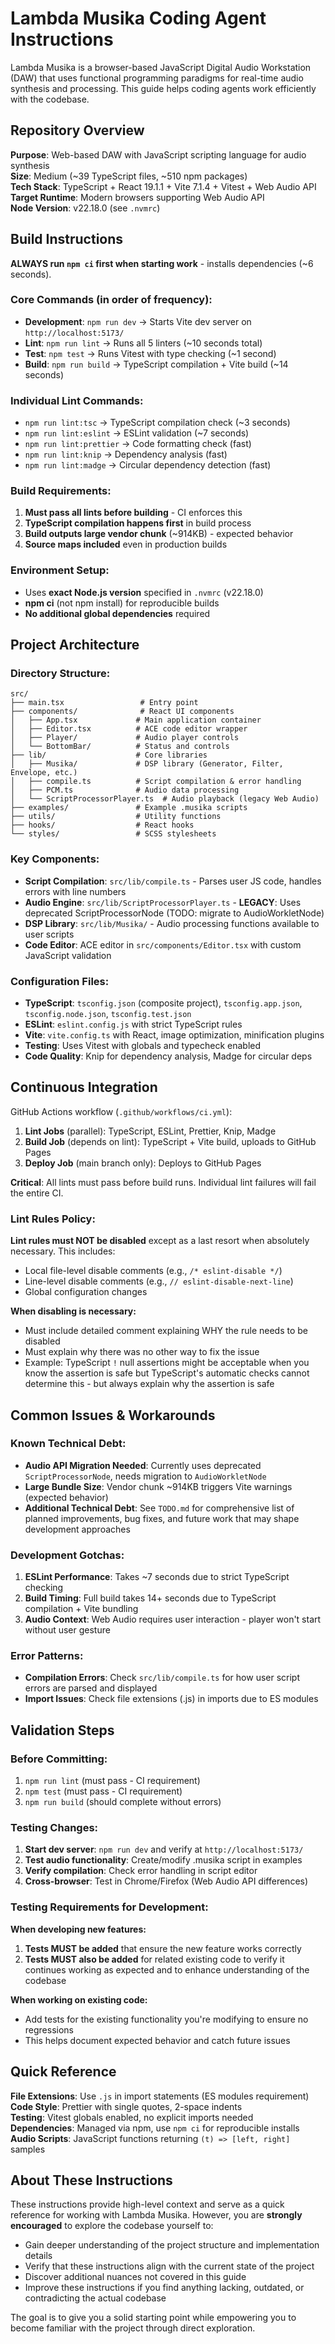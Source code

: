 # Lambda Musika Coding Agent Instructions

Lambda Musika is a browser-based JavaScript Digital Audio Workstation (DAW) that uses functional programming paradigms for real-time audio synthesis and processing. This guide helps coding agents work efficiently with the codebase.

## Repository Overview

**Purpose**: Web-based DAW with JavaScript scripting language for audio synthesis  
**Size**: Medium (~39 TypeScript files, ~510 npm packages)  
**Tech Stack**: TypeScript + React 19.1.1 + Vite 7.1.4 + Vitest + Web Audio API  
**Target Runtime**: Modern browsers supporting Web Audio API  
**Node Version**: v22.18.0 (see `.nvmrc`)

## Build Instructions

**ALWAYS run `npm ci` first when starting work** - installs dependencies (~6 seconds).

### Core Commands (in order of frequency):

- **Development**: `npm run dev` → Starts Vite dev server on `http://localhost:5173/`
- **Lint**: `npm run lint` → Runs all 5 linters (~10 seconds total)
- **Test**: `npm test` → Runs Vitest with type checking (~1 second)
- **Build**: `npm run build` → TypeScript compilation + Vite build (~14 seconds)

### Individual Lint Commands:

- `npm run lint:tsc` → TypeScript compilation check (~3 seconds)
- `npm run lint:eslint` → ESLint validation (~7 seconds)
- `npm run lint:prettier` → Code formatting check (fast)
- `npm run lint:knip` → Dependency analysis (fast)
- `npm run lint:madge` → Circular dependency detection (fast)

### Build Requirements:

1. **Must pass all lints before building** - CI enforces this
2. **TypeScript compilation happens first** in build process
3. **Build outputs large vendor chunk** (~914KB) - expected behavior
4. **Source maps included** even in production builds

### Environment Setup:

- Uses **exact Node.js version** specified in `.nvmrc` (v22.18.0)
- **npm ci** (not npm install) for reproducible builds
- **No additional global dependencies** required

## Project Architecture

### Directory Structure:

```
src/
├── main.tsx                 # Entry point
├── components/              # React UI components
│   ├── App.tsx             # Main application container
│   ├── Editor.tsx          # ACE code editor wrapper
│   ├── Player/             # Audio player controls
│   └── BottomBar/          # Status and controls
├── lib/                    # Core libraries
│   ├── Musika/             # DSP library (Generator, Filter, Envelope, etc.)
│   ├── compile.ts          # Script compilation & error handling
│   ├── PCM.ts              # Audio data processing
│   └── ScriptProcessorPlayer.ts  # Audio playback (legacy Web Audio)
├── examples/               # Example .musika scripts
├── utils/                  # Utility functions
├── hooks/                  # React hooks
└── styles/                 # SCSS stylesheets
```

### Key Components:

- **Script Compilation**: `src/lib/compile.ts` - Parses user JS code, handles errors with line numbers
- **Audio Engine**: `src/lib/ScriptProcessorPlayer.ts` - **LEGACY**: Uses deprecated ScriptProcessorNode (TODO: migrate to AudioWorkletNode)
- **DSP Library**: `src/lib/Musika/` - Audio processing functions available to user scripts
- **Code Editor**: ACE editor in `src/components/Editor.tsx` with custom JavaScript validation

### Configuration Files:

- **TypeScript**: `tsconfig.json` (composite project), `tsconfig.app.json`, `tsconfig.node.json`, `tsconfig.test.json`
- **ESLint**: `eslint.config.js` with strict TypeScript rules
- **Vite**: `vite.config.ts` with React, image optimization, minification plugins
- **Testing**: Uses Vitest with globals and typecheck enabled
- **Code Quality**: Knip for dependency analysis, Madge for circular deps

## Continuous Integration

GitHub Actions workflow (`.github/workflows/ci.yml`):

1. **Lint Jobs** (parallel): TypeScript, ESLint, Prettier, Knip, Madge
2. **Build Job** (depends on lint): TypeScript + Vite build, uploads to GitHub Pages
3. **Deploy Job** (main branch only): Deploys to GitHub Pages

**Critical**: All lints must pass before build runs. Individual lint failures will fail the entire CI.

### Lint Rules Policy:

**Lint rules must NOT be disabled** except as a last resort when absolutely necessary. This includes:

- Local file-level disable comments (e.g., `/* eslint-disable */`)
- Line-level disable comments (e.g., `// eslint-disable-next-line`)
- Global configuration changes

**When disabling is necessary:**

- Must include detailed comment explaining WHY the rule needs to be disabled
- Must explain why there was no other way to fix the issue
- Example: TypeScript `!` null assertions might be acceptable when you know the assertion is safe but TypeScript's automatic checks cannot determine this - but always explain why the assertion is safe

## Common Issues & Workarounds

### Known Technical Debt:

- **Audio API Migration Needed**: Currently uses deprecated `ScriptProcessorNode`, needs migration to `AudioWorkletNode`
- **Large Bundle Size**: Vendor chunk ~914KB triggers Vite warnings (expected behavior)
- **Additional Technical Debt**: See `TODO.md` for comprehensive list of planned improvements, bug fixes, and future work that may shape development approaches

### Development Gotchas:

1. **ESLint Performance**: Takes ~7 seconds due to strict TypeScript checking
2. **Build Timing**: Full build takes 14+ seconds due to TypeScript compilation + Vite bundling
3. **Audio Context**: Web Audio requires user interaction - player won't start without user gesture

### Error Patterns:

- **Compilation Errors**: Check `src/lib/compile.ts` for how user script errors are parsed and displayed
- **Import Issues**: Check file extensions (.js) in imports due to ES modules

## Validation Steps

### Before Committing:

1. `npm run lint` (must pass - CI requirement)
2. `npm test` (must pass - CI requirement)
3. `npm run build` (should complete without errors)

### Testing Changes:

1. **Start dev server**: `npm run dev` and verify at `http://localhost:5173/`
2. **Test audio functionality**: Create/modify .musika script in examples
3. **Verify compilation**: Check error handling in script editor
4. **Cross-browser**: Test in Chrome/Firefox (Web Audio API differences)

### Testing Requirements for Development:

**When developing new features:**

1. **Tests MUST be added** that ensure the new feature works correctly
2. **Tests MUST also be added** for related existing code to verify it continues working as expected and to enhance understanding of the codebase

**When working on existing code:**

- Add tests for the existing functionality you're modifying to ensure no regressions
- This helps document expected behavior and catch future issues

## Quick Reference

**File Extensions**: Use `.js` in import statements (ES modules requirement)  
**Code Style**: Prettier with single quotes, 2-space indents  
**Testing**: Vitest globals enabled, no explicit imports needed  
**Dependencies**: Managed via npm, use `npm ci` for reproducible installs  
**Audio Scripts**: JavaScript functions returning `(t) => [left, right]` samples

## About These Instructions

These instructions provide high-level context and serve as a quick reference for working with Lambda Musika. However, you are **strongly encouraged** to explore the codebase yourself to:

- Gain deeper understanding of the project structure and implementation details
- Verify that these instructions align with the current state of the project
- Discover additional nuances not covered in this guide
- Improve these instructions if you find anything lacking, outdated, or contradicting the actual codebase

The goal is to give you a solid starting point while empowering you to become familiar with the project through direct exploration.
